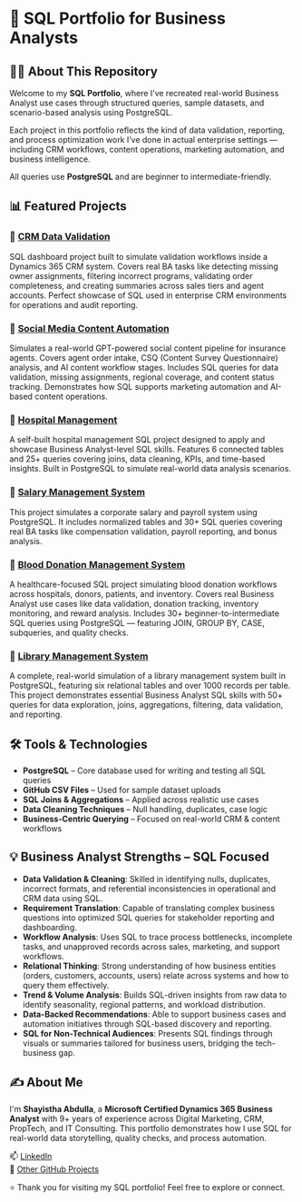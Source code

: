 # 📘 SQL Portfolio for Business Analysts

## 👩‍💻 About This Repository

Welcome to my **SQL Portfolio**, where I’ve recreated real-world Business Analyst use cases through structured queries, sample datasets, and scenario-based analysis using PostgreSQL.

Each project in this portfolio reflects the kind of data validation, reporting, and process optimization work I’ve done in actual enterprise settings — including CRM workflows, content operations, marketing automation, and business intelligence.

All queries use **PostgreSQL** and are beginner to intermediate-friendly.

## 📊 Featured Projects

### 📌 [CRM Data Validation](https://github.com/shayisthaabdulla/CRM_Data_Validation_SQL)
SQL dashboard project built to simulate validation workflows inside a Dynamics 365 CRM system. Covers real BA tasks like detecting missing owner assignments, filtering incorrect programs, validating order completeness, and creating summaries across sales tiers and agent accounts. Perfect showcase of SQL used in enterprise CRM environments for operations and audit reporting.

### 📌 [Social Media Content Automation](https://github.com/shayisthaabdulla/Social_Media_Content_Automation_SQL)
Simulates a real-world GPT-powered social content pipeline for insurance agents. Covers agent order intake, CSQ (Content Survey Questionnaire) analysis, and AI content workflow stages. Includes SQL queries for data validation, missing assignments, regional coverage, and content status tracking. Demonstrates how SQL supports marketing automation and AI-based content operations.

### 📌 [Hospital Management](https://github.com/shayisthaabdulla/Hospital_Management)
A self-built hospital management SQL project designed to apply and showcase Business Analyst-level SQL skills. Features 6 connected tables and 25+ queries covering joins, data cleaning, KPIs, and time-based insights. Built in PostgreSQL to simulate real-world data analysis scenarios.

### 📌 [Salary Management System](https://github.com/shayisthaabdulla/Salary_Managament_System-SQL-Project-)
This project simulates a corporate salary and payroll system using PostgreSQL. It includes normalized tables and 30+ SQL queries covering real BA tasks like compensation validation, payroll reporting, and bonus analysis.

### 📌 [Blood Donation Management System](https://github.com/shayisthaabdulla/Blood_Donation_SQL_Project)
A healthcare-focused SQL project simulating blood donation workflows across hospitals, donors, patients, and inventory. Covers real Business Analyst use cases like data validation, donation tracking, inventory monitoring, and reward analysis. Includes 30+ beginner-to-intermediate SQL queries using PostgreSQL — featuring JOIN, GROUP BY, CASE, subqueries, and quality checks.

### 📌 [Library Management System](https://github.com/shayisthaabdulla/Library_Management_SQL_Project)
A complete, real-world simulation of a library management system built in PostgreSQL, featuring six relational tables and over 1000 records per table. This project demonstrates essential Business Analyst SQL skills with 50+ queries for data exploration, joins, aggregations, filtering, data validation, and reporting.

## 🛠 Tools & Technologies

- **PostgreSQL** – Core database used for writing and testing all SQL queries  
- **GitHub CSV Files** – Used for sample dataset uploads
- **SQL Joins & Aggregations** – Applied across realistic use cases  
- **Data Cleaning Techniques** – Null handling, duplicates, case logic  
- **Business-Centric Querying** – Focused on real-world CRM & content workflows
 
## 💡 Business Analyst Strengths – SQL Focused

- **Data Validation & Cleaning**: Skilled in identifying nulls, duplicates, incorrect formats, and referential inconsistencies in operational and CRM data using SQL.
- **Requirement Translation**: Capable of translating complex business questions into optimized SQL queries for stakeholder reporting and dashboarding.
- **Workflow Analysis**: Uses SQL to trace process bottlenecks, incomplete tasks, and unapproved records across sales, marketing, and support workflows.
- **Relational Thinking**: Strong understanding of how business entities (orders, customers, accounts, users) relate across systems and how to query them effectively.
- **Trend & Volume Analysis**: Builds SQL-driven insights from raw data to identify seasonality, regional patterns, and workload distribution.
- **Data-Backed Recommendations**: Able to support business cases and automation initiatives through SQL-based discovery and reporting.
- **SQL for Non-Technical Audiences**: Presents SQL findings through visuals or summaries tailored for business users, bridging the tech-business gap.

## ✍️ About Me

I'm **Shayistha Abdulla**, a **Microsoft Certified Dynamics 365 Business Analyst** with 9+ years of experience across Digital Marketing, CRM, PropTech, and IT Consulting. This portfolio demonstrates how I use SQL for real-world data storytelling, quality checks, and process automation.

📫 [LinkedIn](https://www.linkedin.com/in/shayisthaa/)  
📂 [Other GitHub Projects](https://github.com/shayisthaabdulla)  

⭐ Thank you for visiting my SQL portfolio! Feel free to explore or connect.
